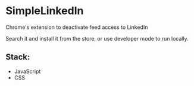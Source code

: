 # SimpleLinkedIn
Chrome's extension to deactivate feed access to LinkedIn

Search it and install it from the store, or use developer mode to run locally.

## Stack:
- JavaScript
- CSS
